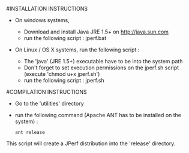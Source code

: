 #INSTALLATION INSTRUCTIONS         

* On windows systems,
	- Download and install Java JRE 1.5+ on http://java.sun.com
	- run the following script : jperf.bat

* On Linux / OS X systems, run the following script : 
	- The 'java' (JRE 1.5+) executable have to be into the system path
	- Don't forget to set execution permissions on the jperf.sh script (execute 'chmod u+x jperf.sh')
	- run the following script : jperf.sh

#COMPILATION INSTRUCTIONS

* Go to the 'utilities' directory
* run the following command (Apache ANT has to be installed on the system) :  

	`ant release`

This script will create a JPerf distribution into the 'release' directory.

